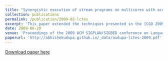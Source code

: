```yaml
---
title: "Synergistic execution of stream programs on multicores with accelerators."
collection: publications
permalink: /publication/2009-02-lctes
excerpt: 'This paper extended the techniques presented in the [CGO 2009 paper](https://abhishekudupa.github.io/publication/2009-01-cgo) to synergistically utilize the CPU as well as the GPU for executing stream programs.'
date: 2009-06-20
venue: 'Proceedings of the 2009 ACM SIGPLAN/SIGBED conference on Languages, compilers, and tools for embedded systems, LCTES 2009, Dublin, Ireland, June 19-20, 2009'
paperurl: 'http://abhishekudupa.github.io/_data/audupa-lctes-2009.pdf'
---
```

[Download paper here](http://abhishekudupa.github.io/_data/audupa-lctes-2009.pdf)
